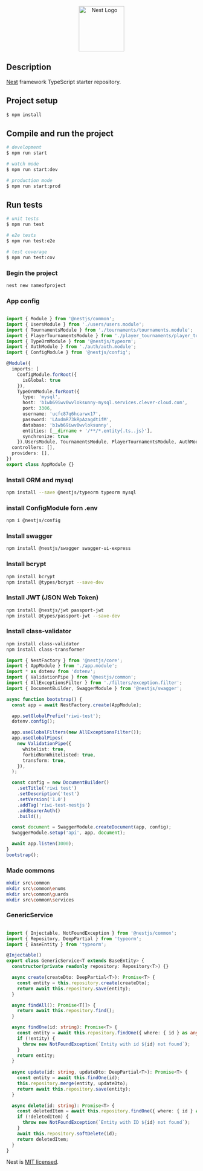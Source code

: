 <p align="center">
  <a href="http://nestjs.com/" target="blank"><img src="https://nestjs.com/img/logo-small.svg" width="120" alt="Nest Logo" /></a>
</p>

[circleci-image]: https://img.shields.io/circleci/build/github/nestjs/nest/master?token=abc123def456
[circleci-url]: https://circleci.com/gh/nestjs/nest

 
## Description

[Nest](https://github.com/nestjs/nest) framework TypeScript starter repository.

## Project setup

```bash
$ npm install
```

## Compile and run the project

```bash
# development
$ npm run start

# watch mode
$ npm run start:dev

# production mode
$ npm run start:prod
```

## Run tests

```bash
# unit tests
$ npm run test

# e2e tests
$ npm run test:e2e

# test coverage
$ npm run test:cov
```

### Begin the project


```bash
nest new nameofproject
```

### App config

```typescript

import { Module } from '@nestjs/common';
import { UsersModule } from './users/users.module';
import { TournamentsModule } from './tournaments/tournaments.module';
import { PlayerTournamentsModule } from './player_tournaments/player_tournaments.module';
import { TypeOrmModule } from '@nestjs/typeorm';
import { AuthModule } from './auth/auth.module';
import { ConfigModule } from '@nestjs/config';

@Module({
  imports: [ 
    ConfigModule.forRoot({
      isGlobal: true
    }),
    TypeOrmModule.forRoot({
      type: 'mysql',
      host: 'b1wb69iwv0wvloksunny-mysql.services.clever-cloud.com',
      port: 3306,
      username: 'ucfc87q6hcarwx17',
      password: 'LAxdmR73kRpAzagdtifM',
      database: 'b1wb69iwv0wvloksunny',
      entities: [__dirname + '/**/*.entity{.ts,.js}'],
      synchronize: true
    }),UsersModule, TournamentsModule, PlayerTournamentsModule, AuthModule],
  controllers: [],
  providers: [],
})
export class AppModule {}

```

### Install ORM and mysql

```bash
npm install --save @nestjs/typeorm typeorm mysql 

```

### install ConfigModule forn .env

```bash
npm i @nestjs/config
```

### Install swagger

```bash
npm install @nestjs/swagger swagger-ui-express
```

### Install bcrypt

```bash
npm install bcrypt
npm install @types/bcrypt --save-dev
```

### Install JWT (JSON Web Token)

```bash
npm install @nestjs/jwt passport-jwt
npm install @types/passport-jwt --save-dev
```

### Install class-validator


```bash
npm install class-validator
npm install class-transformer
```


```typescript
import { NestFactory } from '@nestjs/core';
import { AppModule } from './app.module';
import * as dotenv from 'dotenv';
import { ValidationPipe } from '@nestjs/common';
import { AllExceptionsFilter } from './filters/exception.filter';
import { DocumentBuilder, SwaggerModule } from '@nestjs/swagger';

async function bootstrap() {
  const app = await NestFactory.create(AppModule);

  app.setGlobalPrefix('riwi-test');
  dotenv.config();

  app.useGlobalFilters(new AllExceptionsFilter());
  app.useGlobalPipes(
    new ValidationPipe({
      whitelist: true,
      forbidNonWhitelisted: true,
      transform: true,
    }),
  );

  const config = new DocumentBuilder()
    .setTitle('riwi test')
    .setDescription('test')
    .setVersion('1.0')
    .addTag('riwi-test-nestjs')
    .addBearerAuth()
    .build();

  const document = SwaggerModule.createDocument(app, config);
  SwaggerModule.setup('api', app, document);

  await app.listen(3000);
}
bootstrap();
```


### Made commons

```bash
mkdir src\common
mkdir src\common\enums
mkdir src\common\guards
mkdir src\common\services
```

### GenericService

```typescript

import { Injectable, NotFoundException } from '@nestjs/common';
import { Repository, DeepPartial } from 'typeorm';
import { BaseEntity } from 'typeorm';

@Injectable()
export class GenericService<T extends BaseEntity> {
  constructor(private readonly repository: Repository<T>) {}

  async create(createDto: DeepPartial<T>): Promise<T> {
    const entity = this.repository.create(createDto);
    return await this.repository.save(entity);
  }

  async findAll(): Promise<T[]> {
    return await this.repository.find();
  }

  async findOne(id: string): Promise<T> {
    const entity = await this.repository.findOne({ where: { id } as any });
    if (!entity) {
      throw new NotFoundException(`Entity with id ${id} not found`);
    }
    return entity;
  }
  
  async update(id: string, updateDto: DeepPartial<T>): Promise<T> { 
    const entity = await this.findOne(id);
    this.repository.merge(entity, updateDto);
    return await this.repository.save(entity);
  }

  async delete(id: string): Promise<T> {
    const deletedItem = await this.repository.findOne({ where: { id } as any });
    if (!deletedItem) {
      throw new NotFoundException(`Entity with ID ${id} not found`);
    }
    await this.repository.softDelete(id);
    return deletedItem;
  }
}
```







Nest is [MIT licensed](https://github.com/nestjs/nest/blob/master/LICENSE).